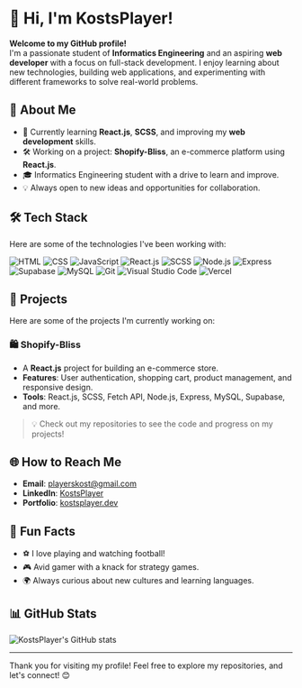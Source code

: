 # 👋 Hi, I'm KostsPlayer!

**Welcome to my GitHub profile!**  
I'm a passionate student of **Informatics Engineering** and an aspiring **web developer** with a focus on full-stack development. I enjoy learning about new technologies, building web applications, and experimenting with different frameworks to solve real-world problems.

## 🚀 About Me
- 🌱 Currently learning **React.js**, **SCSS**, and improving my **web development** skills.
- 🛠️ Working on a project: **Shopify-Bliss**, an e-commerce platform using **React.js**.
- 🎓 Informatics Engineering student with a drive to learn and improve.
- 💡 Always open to new ideas and opportunities for collaboration.

## 🛠️ Tech Stack
Here are some of the technologies I've been working with:

![HTML](https://img.shields.io/badge/-HTML5-E34F26?style=flat&logo=html5&logoColor=white)
![CSS](https://img.shields.io/badge/-CSS3-1572B6?style=flat&logo=css3&logoColor=white)
![JavaScript](https://img.shields.io/badge/-JavaScript-F7DF1E?style=flat&logo=javascript&logoColor=black)
![React.js](https://img.shields.io/badge/-React.js-61DAFB?style=flat&logo=react&logoColor=black)
![SCSS](https://img.shields.io/badge/-SCSS-CC6699?style=flat&logo=sass&logoColor=white)
![Node.js](https://img.shields.io/badge/-Node.js-339933?style=flat&logo=node.js&logoColor=white)
![Express](https://img.shields.io/badge/-Express-000000?style=flat&logo=express&logoColor=white)
![Supabase](https://img.shields.io/badge/-Supabase-3ECF8E?style=flat&logo=supabase&logoColor=white)
![MySQL](https://img.shields.io/badge/-MySQL-4479A1?style=flat&logo=mysql&logoColor=white)
![Git](https://img.shields.io/badge/-Git-F05032?style=flat&logo=git&logoColor=white)
![Visual Studio Code](https://img.shields.io/badge/-VS%20Code-007ACC?style=flat&logo=visual-studio-code&logoColor=white)
![Vercel](https://img.shields.io/badge/-Vercel-000000?style=flat&logo=vercel&logoColor=white)

## 📂 Projects
Here are some of the projects I'm currently working on:

### 🛍️ Shopify-Bliss
- A **React.js** project for building an e-commerce store.
- **Features**: User authentication, shopping cart, product management, and responsive design.
- **Tools**: React.js, SCSS, Fetch API, Node.js, Express, MySQL, Supabase, and more.

> 💡 Check out my repositories to see the code and progress on my projects!

## 🌐 How to Reach Me
- **Email**: playerskost@gmail.com
- **LinkedIn**: [KostsPlayer](https://www.linkedin.com/in/kosts-player-b811a0350/)
- **Portfolio**: [kostsplayer.dev](https://kostsplayer.vercel.app/)

## 💬 Fun Facts
- ⚽ I love playing and watching football!
- 🎮 Avid gamer with a knack for strategy games.
- 🌍 Always curious about new cultures and learning languages.

## 📊 GitHub Stats
![KostsPlayer's GitHub stats](https://github-readme-stats.vercel.app/api?username=KostsPlayer&show_icons=true&theme=radical)

---

Thank you for visiting my profile! Feel free to explore my repositories, and let's connect! 😊

